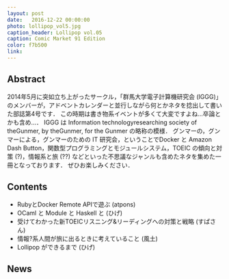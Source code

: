 ```yaml
---
layout: post
date:   2016-12-22 00:00:00
photo: lollipop_vol5.jpg
caption_header: Lollipop vol.05
caption: Comic Market 91 Edition
color: f7b500
link:
---
```


## Abstract

2014年5月に突如立ち上がったサークル，「群馬大学電子計算機研究会 (IGGG)」のメンバーが，アドベントカレンダーと並行しながら何とかネタを捻出して書いた部誌第4号です．
この時期は書き物系イベントが多くて大変ですよね...卒論とかも含め...．
IGGG は Information technologyresearching society of theGunmer, by theGunmer, for the Gunmer の略称の模様．
グンマーの，グンマーによる，グンマーのための IT 研究会，ということでDocker と Amazon Dash Button，関数型プログラミングとモジュールシステム，TOEIC の傾向と対策 (?)，情報系と旅 (??) などといった不思議なジャンルも含めたネタを集めた一冊となっております．
ぜひお楽しみください．

## Contents

- RubyとDocker Remote APIで遊ぶ	(atpons)
- OCaml と Module と Haskell と (ひげ)
- 受けてわかった新TOEICリスニング&リーディングへの対策と戦略 (すぱさん)
- 情報?系人間が旅に出るときに考えていること (風土)
- Lollipop ができるまで (ひげ)

## News
